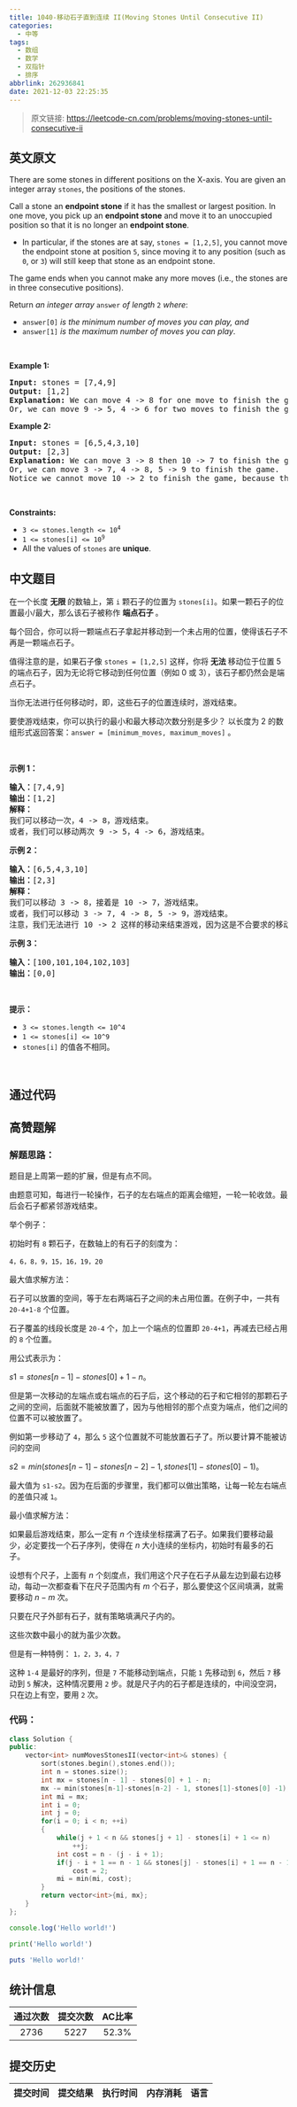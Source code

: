 ```yaml
---
title: 1040-移动石子直到连续 II(Moving Stones Until Consecutive II)
categories:
  - 中等
tags:
  - 数组
  - 数学
  - 双指针
  - 排序
abbrlink: 262936841
date: 2021-12-03 22:25:35
---
```


> 原文链接: https://leetcode-cn.com/problems/moving-stones-until-consecutive-ii


## 英文原文
<div><p>There are some stones in different positions on the X-axis. You are given an integer array <code>stones</code>, the positions of the stones.</p>

<p>Call a stone an <strong>endpoint stone</strong> if it has the smallest or largest position. In one move, you pick up an <strong>endpoint stone</strong> and move it to an unoccupied position so that it is no longer an <strong>endpoint stone</strong>.</p>

<ul>
	<li>In particular, if the stones are at say, <code>stones = [1,2,5]</code>, you cannot move the endpoint stone at position <code>5</code>, since moving it to any position (such as <code>0</code>, or <code>3</code>) will still keep that stone as an endpoint stone.</li>
</ul>

<p>The game ends when you cannot make any more moves (i.e., the stones are in three consecutive positions).</p>

<p>Return <em>an integer array </em><code>answer</code><em> of length </em><code>2</code><em> where</em>:</p>

<ul>
	<li><code>answer[0]</code> <em>is the minimum number of moves you can play, and</em></li>
	<li><code>answer[1]</code> <em>is the maximum number of moves you can play</em>.</li>
</ul>

<p>&nbsp;</p>
<p><strong>Example 1:</strong></p>

<pre>
<strong>Input:</strong> stones = [7,4,9]
<strong>Output:</strong> [1,2]
<strong>Explanation:</strong> We can move 4 -&gt; 8 for one move to finish the game.
Or, we can move 9 -&gt; 5, 4 -&gt; 6 for two moves to finish the game.
</pre>

<p><strong>Example 2:</strong></p>

<pre>
<strong>Input:</strong> stones = [6,5,4,3,10]
<strong>Output:</strong> [2,3]
<strong>Explanation:</strong> We can move 3 -&gt; 8 then 10 -&gt; 7 to finish the game.
Or, we can move 3 -&gt; 7, 4 -&gt; 8, 5 -&gt; 9 to finish the game.
Notice we cannot move 10 -&gt; 2 to finish the game, because that would be an illegal move.
</pre>

<p>&nbsp;</p>
<p><strong>Constraints:</strong></p>

<ul>
	<li><code>3 &lt;= stones.length &lt;= 10<sup>4</sup></code></li>
	<li><code>1 &lt;= stones[i] &lt;= 10<sup>9</sup></code></li>
	<li>All the values of <code>stones</code> are <strong>unique</strong>.</li>
</ul>
</div>

## 中文题目
<div><p>在一个长度 <strong>无限 </strong>的数轴上，第 <code>i</code> 颗石子的位置为 <code>stones[i]</code>。如果一颗石子的位置最小/最大，那么该石子被称作 <strong>端点石子 </strong>。</p>

<p>每个回合，你可以将一颗端点石子拿起并移动到一个未占用的位置，使得该石子不再是一颗端点石子。</p>

<p>值得注意的是，如果石子像 <code>stones = [1,2,5]</code> 这样，你将 <strong>无法 </strong>移动位于位置 5 的端点石子，因为无论将它移动到任何位置（例如 0 或 3），该石子都仍然会是端点石子。</p>

<p>当你无法进行任何移动时，即，这些石子的位置连续时，游戏结束。</p>

<p>要使游戏结束，你可以执行的最小和最大移动次数分别是多少？ 以长度为 2 的数组形式返回答案：<code>answer = [minimum_moves, maximum_moves]</code> 。</p>

<p> </p>

<p><strong>示例 1：</strong></p>

<pre>
<strong>输入：</strong>[7,4,9]
<strong>输出：</strong>[1,2]
<strong>解释：</strong>
我们可以移动一次，4 -> 8，游戏结束。
或者，我们可以移动两次 9 -> 5，4 -> 6，游戏结束。
</pre>

<p><strong>示例 2：</strong></p>

<pre>
<strong>输入：</strong>[6,5,4,3,10]
<strong>输出：</strong>[2,3]
<strong>解释：</strong>
我们可以移动 3 -> 8，接着是 10 -> 7，游戏结束。
或者，我们可以移动 3 -> 7, 4 -> 8, 5 -> 9，游戏结束。
注意，我们无法进行 10 -> 2 这样的移动来结束游戏，因为这是不合要求的移动。
</pre>

<p><strong>示例 3：</strong></p>

<pre>
<strong>输入：</strong>[100,101,104,102,103]
<strong>输出：</strong>[0,0]</pre>

<p> </p>

<p><strong>提示：</strong></p>

<ul>
	<li><code>3 <= stones.length <= 10^4</code></li>
	<li><code>1 <= stones[i] <= 10^9</code></li>
	<li><code>stones[i]</code> 的值各不相同。</li>
</ul>

<p> </p>
</div>

## 通过代码
<RecoDemo>
</RecoDemo>


## 高赞题解
### 解题思路：
题目是上周第一题的扩展，但是有点不同。

由题意可知，每进行一轮操作，石子的左右端点的距离会缩短，一轮一轮收敛。最后会石子都紧邻游戏结束。

举个例子：

初始时有 `8` 颗石子，在数轴上的有石子的刻度为：

`4，6，8，9，15，16，19，20`

最大值求解方法：

石子可以放置的空间，等于左右两端石子之间的未占用位置。在例子中，一共有 `20-4+1-8` 个位置。

石子覆盖的线段长度是 `20-4` 个，加上一个端点的位置即 `20-4+1`，再减去已经占用的 `8` 个位置。

用公式表示为：

$s1=stones[n-1]-stones[0]+1-n$。

但是第一次移动的左端点或右端点的石子后，这个移动的石子和它相邻的那颗石子之间的空间，后面就不能被放置了，因为与他相邻的那个点变为端点，他们之间的位置不可以被放置了。

例如第一步移动了 `4`，那么 `5` 这个位置就不可能放置石子了。所以要计算不能被访问的空间

$s2=min(stones[n-1]-stones[n-2]-1, stones[1]-stones[0] -1)$。

最大值为 `s1-s2`。因为在后面的步骤里，我们都可以做出策略，让每一轮左右端点的差值只减 `1`。

最小值求解方法：

如果最后游戏结束，那么一定有 $n$ 个连续坐标摆满了石子。如果我们要移动最少，必定要找一个石子序列，使得在 $n$ 大小连续的坐标内，初始时有最多的石子。

设想有个尺子，上面有 $n$ 个刻度点，我们用这个尺子在石子从最左边到最右边移动，每动一次都查看下在尺子范围内有 $m$ 个石子，那么要使这个区间填满，就需要移动 $n-m$ 次。

只要在尺子外部有石子，就有策略填满尺子内的。

这些次数中最小的就为虽少次数。

但是有一种特例：
`1，2，3，4，7`

这种 `1-4` 是最好的序列，但是 `7` 不能移动到端点，只能 `1` 先移动到 `6`，然后 `7` 移动到 `5` 解决，这种情况要用 `2` 步。就是尺子内的石子都是连续的，中间没空洞，只在边上有空，要用 `2` 次。

### 代码：
```cpp [-C++]
class Solution {
public:
    vector<int> numMovesStonesII(vector<int>& stones) {
        sort(stones.begin(),stones.end());
        int n = stones.size();
        int mx = stones[n - 1] - stones[0] + 1 - n;
        mx -= min(stones[n-1]-stones[n-2] - 1, stones[1]-stones[0] -1);
        int mi = mx;
        int i = 0;
        int j = 0;
        for(i = 0; i < n; ++i)
        {
            while(j + 1 < n && stones[j + 1] - stones[i] + 1 <= n)
                ++j;
            int cost = n - (j - i + 1);
            if(j - i + 1 == n - 1 && stones[j] - stones[i] + 1 == n - 1)
                cost = 2;
            mi = min(mi, cost);
        }
        return vector<int>{mi, mx};
    }
};
```
```Javascript []
console.log('Hello world!')
```
```Python []
print('Hello world!')
```
```Ruby []
puts 'Hello world!'
```

## 统计信息
| 通过次数 | 提交次数 | AC比率 |
| :------: | :------: | :------: |
|    2736    |    5227    |   52.3%   |

## 提交历史
| 提交时间 | 提交结果 | 执行时间 |  内存消耗  | 语言 |
| :------: | :------: | :------: | :--------: | :--------: |
